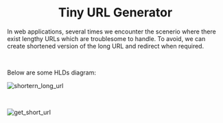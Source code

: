 <h1 align="center">Tiny URL Generator <br></h1>

In web applications, several times we encounter the scenerio where there exist lengthy URLs which are troublesome to handle. To avoid, we can create shortened version of the long URL and redirect when required.

<br>

Below are some HLDs diagram:

![shortern_long_url](https://user-images.githubusercontent.com/47682663/195675824-7b36c22c-afad-4c25-84a7-fc8a4da2b93b.png)

<br>

![get_short_url](https://user-images.githubusercontent.com/47682663/195675927-abae98ef-dc8d-4586-bfaa-23d07fe16790.png)
